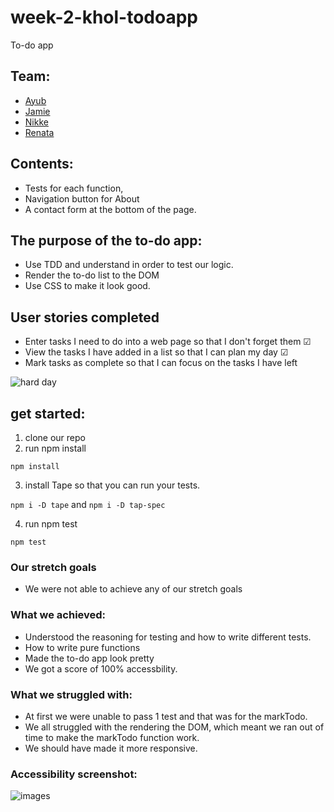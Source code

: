 # week-2-khol-todoapp
To-do app

## Team:
 * [Ayub](https://github.com/Ayub3) 
 * [Jamie](https://github.com/jc282)
 * [Nikke](https://github.com/nikkesan)
 * [Renata](https://github.com/renatajarmova)
 
 ## Contents: 
* Tests for each function, 
* Navigation button for About
* A contact form at the bottom of the page.

## The purpose of the to-do app:
 - Use TDD  and understand in order to test our logic.
 - Render the to-do list to the DOM
 - Use CSS to make it look good.
 
## User stories completed 
- Enter tasks I need to do into a web page so that I don't forget them &#x2611;
- View the tasks I have added in a list so that I can plan my day &#x2611;
- Mark tasks as complete so that I can focus on the tasks I have left 

![hard day](https://media.giphy.com/media/hrk8ehR4lCZ27FtjPA/giphy.gif)

## get started:

1) clone our repo
2) run npm install

```
npm install
```

3) install Tape so that you can run your tests. 

``` npm i -D tape ``` and ``` npm i -D tap-spec ```

4) run npm test 

```
npm test
```




### Our stretch goals 
- We were not able to achieve any of our stretch goals


### What we achieved:
  - Understood the reasoning for testing and how to write different tests.
  - How to write pure functions
  - Made the to-do app look pretty
  - We got a score of 100% accessbility.
 
 ### What we struggled with: 
 - At first we were unable to pass 1 test and that was for the markTodo.
 - We all struggled with the rendering the DOM, which meant we ran out of time to make the markTodo function work. 
 - We should have made it more responsive.
 
### Accessibility screenshot:

![images](img/accessibility.png)
  
 



